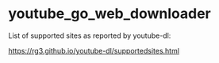 # youtube_go_web_downloader
List of supported sites as reported by youtube-dl:

https://rg3.github.io/youtube-dl/supportedsites.html
